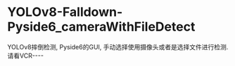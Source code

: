 # YOLOv8-Falldown-Pyside6_cameraWithFileDetect
YOLOv8摔倒检测,  Pyside6的GUI,  手动选择使用摄像头或者是选择文件进行检测. 请看VCR----
